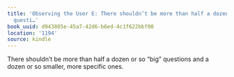 ```yaml
---
title: 'Observing the User E: There shouldn’t be more than half a dozen or so “big”
  questi…'
book_uuid: d943805e-45a7-42d6-b6ed-4c1f622bbf00
location: '1194'
source: kindle
---
```


There shouldn’t be more than half a dozen or so “big” questions and a dozen or so smaller, more specific ones.